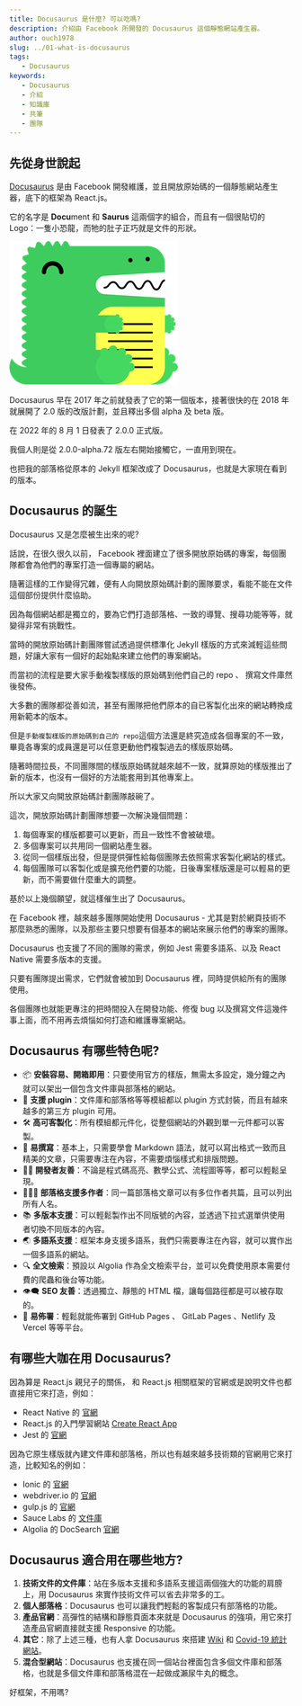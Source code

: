 ```yaml
---
title: Docusaurus 是什麼? 可以吃嗎?
description: 介紹由 Facebook 所開發的 Docusaurus 這個靜態網站產生器。
author: ouch1978
slug: ../01-what-is-docusaurus
tags: 
   - Docusaurus
keywords: 
   - Docusaurus
   - 介紹
   - 知識庫
   - 共筆
   - 團隊
---
```


## 先從身世說起

[Docusaurus](https://www.docusaurus.io/) 是由 Facebook 開發維護，並且開放原始碼的一個靜態網站產生器，底下的框架為 React.js。

它的名字是 **Docu**ment 和 **Saurus** 這兩個字的組合，而且有一個很貼切的 Logo：一隻小恐龍，而牠的肚子正巧就是文件的形狀。

![Docusaurus logo](docusaurus-logo.png "Docusaurus logo")

Docusaurus 早在 2017 年之前就發表了它的第一個版本，接著很快的在 2018 年就展開了 2.0 版的改版計劃，並且釋出多個 alpha 及 beta 版。

在 2022 年的 8 月 1 日發表了 2.0.0 正式版。

我個人則是從 2.0.0-alpha.72 版左右開始接觸它，一直用到現在。

也把我的部落格從原本的 Jekyll 框架改成了 Docusaurus，也就是大家現在看到的版本。

## Docusaurus 的誕生

Docusaurus 又是怎麼被生出來的呢?

話說，在很久很久以前， Facebook 裡面建立了很多開放原始碼的專案，每個團隊都會為他們的專案打造一個專屬的網站。

隨著這樣的工作變得冗雜，便有人向開放原始碼計劃的團隊要求，看能不能在文件這個部份提供什麼協助。

因為每個網站都是獨立的，要為它們打造部落格、一致的導覽、搜尋功能等等，就變得非常有挑戰性。

當時的開放原始碼計劃團隊嘗試透過提供標準化 Jekyll 樣版的方式來減輕這些問題，好讓大家有一個好的起始點來建立他們的專案網站。

而當初的流程是要大家手動複製樣版的原始碼到他們自己的 repo 、 撰寫文件庫然後發佈。

大多數的團隊都從善如流，甚至有團隊把他們原本的自已客製化出來的網站轉換成用新範本的版本。

但是`手動複製樣版的原始碼到自己的 repo`這個方法還是終究造成各個專案的不一致，畢竟各專案的成員還是可以任意更動他們複製過去的樣版原始碼。

隨著時間拉長，不同團隊間的樣版原始碼就越來越不一致，就算原始的樣版推出了新的版本，也沒有一個好的方法能套用到其他專案上。

所以大家又向開放原始碼計劃團隊敲碗了。

這次，開放原始碼計劃團隊想要一次解決幾個問題：

1. 每個專案的樣版都要可以更新，而且一致性不會被破壞。
2. 多個專案可以共用同一個網站產生器。
3. 從同一個樣版出發，但是提供彈性給每個團隊去依照需求客製化網站的樣式。
4. 每個團隊可以客製化或是擴充他們要的功能，日後專案樣版還是可以輕易的更新，而不需要做什麼重大的調整。

基於以上幾個願望，就這樣催生出了 Docusaurus。

在 Facebook 裡，越來越多團隊開始使用 Docusaurus - 尤其是對於網頁技術不那麼熟悉的團隊，以及那些主要只想要有個基本的網站來展示他們的專案的團隊。

Docusaurus 也支援了不同的團隊的需求，例如 Jest 需要多語系、以及 React Native 需要多版本的支援。

只要有團隊提出需求，它們就會被加到 Docusaurus 裡，同時提供給所有的團隊使用。

各個團隊也就能更專注的把時間投入在開發功能、修復 bug 以及撰寫文件這幾件事上面，而不用再去煩惱如何打造和維護專案網站。

## Docusaurus 有哪些特色呢?

* 📦 **安裝容易、開箱即用**：只要使用官方的樣版，無需太多設定，幾分鐘之內就可以架出一個包含文件庫與部落格的網站。
* 🧩 **支援 plugin**：文件庫和部落格等等模組都以 plugin 方式封裝，而且有越來越多的第三方 plugin 可用。
* 🛠 **高可客製化**：所有模組都元件化，從整個網站的外觀到單一元件都可以客製。
* 📝 **易撰寫**：基本上，只需要學會 Markdown 語法，就可以寫出格式一致而且精美的文章，只需要專注在內容，不需要煩惱樣式和排版問題。
* 🧑‍💻 **開發者友善**：不論是程式碼高亮、數學公式、流程圖等等，都可以輕鬆呈現。
* 🧑‍🤝‍🧑 **部落格支援多作者**：同一篇部落格文章可以有多位作者共篇，且可以列出所有人名。
* 📚 **多版本支援**：可以輕鬆製作出不同版號的內容，並透過下拉式選單供使用者切換不同版本的內容。
* 🌏 **多語系支援**：框架本身支援多語系，我們只需要專注在內容，就可以實作出一個多語系的網站。
* 🔍 **全文檢索**：預設以 Algolia 作為全文檢索平台，並可以免費使用原本需要付費的爬蟲和後台等功能。
* 👁️‍🗨️ **SEO 友善**：透過獨立、靜態的 HTML 檔，讓每個路徑都是可以被存取的。
* 🚀 **易佈署**：輕鬆就能佈署到 GitHub Pages 、 GitLab Pages 、Netlify 及 Vercel 等等平台。

## 有哪些大咖在用 Docusaurus?

因為算是 React.js 親兒子的關係， 和 React.js 相關框架的官網或是說明文件也都直接用它來打造，例如：

* React Native 的 [官網](https://reactnative.dev/)
* React.js 的入門學習網站 [Create React App](https://create-react-app.dev/)
* Jest 的 [官網](https://jestjs.io/)

因為它原生樣版就內建文件庫和部落格，所以也有越來越多技術類的官網用它來打造，比較知名的例如：

* Ionic 的 [官網](https://ionicframework.com/docs/)
* webdriver.io 的 [官網](https://webdriver.io/)
* gulp.js 的 [官網](https://gulpjs.com/)
* Sauce Labs 的 [文件庫](https://docs.saucelabs.com/)
* Algolia 的 DocSearch [官網](https://docsearch.algolia.com/)

## Docusaurus 適合用在哪些地方?

1. **技術文件的文件庫**：站在多版本支援和多語系支援這兩個強大的功能的肩膀上，用 Docusaurus 來實作技術文件可以省去非常多的工。
2. **個人部落格**：Docusaurus 也可以讓我們輕鬆的客製成只有部落格的功能。
3. **產品官網**：高彈性的結構和靜態頁面本來就是 Docusaurus 的強項，用它來打造產品官網直接就支援 Responsive 的功能。
4. **其它**：除了上述三種，也有人拿 Docusaurus 來搭建 [Wiki](https://wiki.iota.org/) 和 [Covid-19 統計網站](https://covid-fr.misterfishup.com/)。
5. **混合型網站**：Docusaurus 也支援在同一個站台裡面包含多個文件庫和部落格，也就是多個文件庫和部落格混在一起做成瀨尿牛丸的概念。

好框架，不用嗎?
